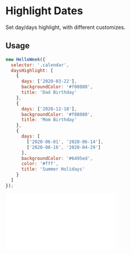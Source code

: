 # Highlight Dates

Set day/days highlight, with different customizes.

## Usage

```js
new HelloWeek({
  selector: '.calendar',
  daysHighlight: [
    {
      days: ['2020-03-22'],
      backgroundColor: '#f08080',
      title: 'Dad Birthday'
    },
    {
      days: ['2020-12-18'],
      backgroundColor: '#f08080',
      title: 'Mom Birthday'
    },
    {
      days: [
        ['2020-06-01', '2020-06-14'],
        ['2020-08-16', '2020-04-29']
      ],
      backgroundColor: '#6495ed',
      color: '#fff',
      title: 'Summer Holidays'
    }
  ]
});
```

<iframe
    src="docs/v3/demos/highlights.html"
    frameborder="no"
    allowfullscreen="allowfullscreen">
</iframe>
